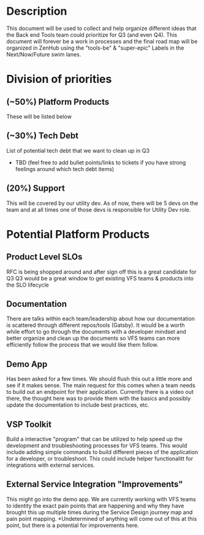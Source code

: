 # Description
This document will be used to collect and help organize different ideas that the Back end Tools team could prioritize for Q3 (and even Q4).  This document will forever be a work in processes and the final road map will be organized in ZenHub using the "tools-be" & "super-epic" Labels in the Next/Now/Future swim lanes.


# Division of priorities

## (~50%) Platform Products 
These will be listed below


## (~30%) Tech Debt
List of potential tech debt that we want to clean up in Q3
- TBD (feel free to add bullet points/links to tickets if you have strong feelings around which tech debt items)


## (20%) Support
This will be covered by our utility dev.  As of now, there will be 5 devs on the team and at all times one of those devs is responsible for Utility Dev role.


# Potential Platform Products

## Product Level SLOs
RFC is being shopped around and after sign off this is a great candidate for Q3
Q3 would be a great window to get existing VFS teams & products into the SLO lifecycle

## Documentation 
There are talks within each team/leadership about how our documentation is scattered through different repos/tools (Gatsby).  It would be a worth while effort to go through the documents with a developer mindset and better organize and clean up the documents so VFS teams can more efficiently follow the process that we would like them follow.

## Demo App
Has been asked for a few times.  We should flush this out a little more and see if it makes sense.  The main request for this comes when a team needs to build out an endpoint for their application.  Currently there is a video out there, the thought here was to provide them with the basics and possibly update the documentation to include best practices, etc.

## VSP Toolkit
Build a interactive "program" that can be utilized to help speed up the development and troubleshooting processes for VFS teams.  This would include adding simple commands to build different pieces of the application for a developer, or troubleshoot.  This could include helper functionalitt for integrations with external services.

## External Service Integration "Improvements"
This might go into the demo app.  We are currently working with VFS teams to identity the exact pain points that are happening and why they have brought this up multiple times during the Service Design journey map and pain point mapping.
*Undetermined of anything will come out of this at this point, but there is a potential for improvements here.
